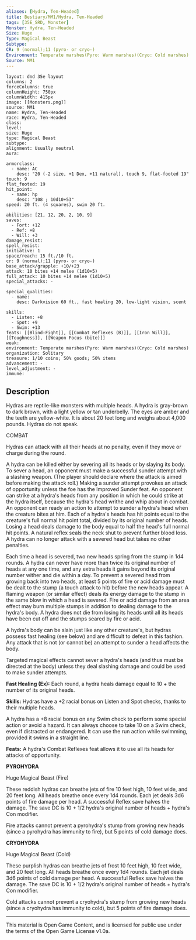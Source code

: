 ```yaml
---
aliases: [Hydra, Ten-Headed]
title: Bestiary/MM1/Hydra, Ten-Headed
tags: [35E_SRD, Monster]
Monster: Hydra, Ten-Headed
Size: Huge
Type: Magical Beast
Subtype: 
CR: 9 (normal);11 (pyro- or cryo-)
Environnent: Temperate marshes(Pyro: Warm marshes)(Cryo: Cold marshes)
Source: MM1
---
```


```statblock
layout: dnd 35e layout
columns: 2
forceColumns: true
columnHeight: 750px
columnWidth: 415px
image: [[Monsters.png]]
source: MM1
name: Hydra, Ten-Headed
race: Hydra, Ten-Headed
class: 
level: 
size: Huge
type: Magical Beast
subtype: 
alignment: Usually neutral
aura: 

armorclass:
  - name: AC
    desc: "20 (-2 size, +1 Dex, +11 natural), touch 9, flat-footed 19"
touch: 9
flat_footed: 19
hit_point:
  - name: hp
    desc: "108 ; 10d10+53"
speed: 20 ft. (4 squares), swim 20 ft.

abilities: [21, 12, 20, 2, 10, 9]
saves:
  - Fort: +12
  - Ref: +8
  - Will: +3
damage_resist: 
spell_resist: 
initiative: 1
space/reach: 15 ft./10 ft.
cr: 9 (normal);11 (pyro- or cryo-)
base_attack/grapple: +10/+23
attack: 10 bites +14 melee (1d10+5)
full_attack: 10 bites +14 melee (1d10+5)
special_attacks: -

special_qualities:
  - name: 
    desc: Darkvision 60 ft., fast healing 20, low-light vision, scent

skills:
  - Listen: +8
  - Spot: +9
  - Swim: +13
feats: [[Blind-Fight]], [[Combat Reflexes (B)]], [[Iron Will]], [[Toughness]], [[Weapon Focus (bite)]]
weak: 
environment: Temperate marshes(Pyro: Warm marshes)(Cryo: Cold marshes)
organization: Solitary
treasure: 1/10 coins; 50% goods; 50% items
advancement: -
level_adjustment: -
immune: 
```

## Description

<p>Hydras are reptile-like monsters with multiple heads. A hydra is gray-brown to dark brown, with a light yellow or tan underbelly. The eyes are amber and the teeth are yellow-white. It is about 20 feet long and weighs about 4,000 pounds. Hydras do not speak.</p>
<p>COMBAT</p>
<p>Hydras can attack with all their heads at no penalty, even if they move or charge during the round.</p>
<p>A hydra can be killed either by severing all its heads or by slaying its body. To sever a head, an opponent must make a successful sunder attempt with a slashing weapon. (The player should declare where the attack is aimed before making the attack roll.) Making a sunder attempt provokes an attack of opportunity unless the foe has the Improved Sunder feat. An opponent can strike at a hydra's heads from any position in which he could strike at the hydra itself, because the hydra's head writhe and whip about in combat. An opponent can ready an action to attempt to sunder a hydra's head when the creature bites at him. Each of a hydra's heads has hit points equal to the creature's full normal hit point total, divided by its original number of heads. Losing a head deals damage to the body equal to half the head's full normal hit points. A natural reflex seals the neck shut to prevent further blood loss. A hydra can no longer attack with a severed head but takes no other penalties.</p>
<p>Each time a head is severed, two new heads spring from the stump in 1d4 rounds. A hydra can never have more than twice its original number of heads at any one time, and any extra heads it gains beyond its original number wither and die within a day. To prevent a severed head from growing back into two heads, at least 5 points of fire or acid damage must be dealt to the stump (a touch attack to hit) before the new heads appear. A flaming weapon (or similar effect) deals its energy damage to the stump in the same blow in which a head is severed. Fire or acid damage from an area effect may burn multiple stumps in addition to dealing damage to the hydra's body. A hydra does not die from losing its heads until all its heads have been cut off and the stumps seared by fire or acid.</p>
<p>A hydra's body can be slain just like any other creature's, but hydras possess fast healing (see below) and are difficult to defeat in this fashion. Any attack that is not (or cannot be) an attempt to sunder a head affects the body.</p>
<p>Targeted magical effects cannot sever a hydra's heads (and thus must be directed at the body) unless they deal slashing damage and could be used to make sunder attempts.</p>
<p>
            <b>Fast Healing (Ex):</b> Each round, a hydra heals damage equal to 10 + the number of its original heads.</p>
<p>
            <b>Skills:</b> Hydras have a +2 racial bonus on Listen and Spot checks, thanks to their multiple heads.</p>
<p>A hydra has a +8 racial bonus on any Swim check to perform some special action or avoid a hazard. It can always choose to take 10 on a Swim check, even if distracted or endangered. It can use the run action while swimming, provided it swims in a straight line.</p>
<p>
            <b>Feats:</b> A hydra's Combat Reflexes feat allows it to use all its heads for attacks of opportunity.</p>
<p>
            <b>PYROHYDRA</b>
          </p>
<p>Huge Magical Beast (Fire)</p>
<p>These reddish hydras can breathe jets of fire 10 feet high, 10 feet wide, and 20 feet long. All heads breathe once every 1d4 rounds. Each jet deals 3d6 points of fire damage per head. A successful Reflex save halves the damage. The save DC is 10 + 1/2 hydra's original number of heads + hydra's Con modifier.</p>
<p>Fire attacks cannot prevent a pyrohydra's stump from growing new heads (since a pyrohydra has immunity to fire), but 5 points of cold damage does.</p>
<p>
            <b>CRYOHYDRA</b>
          </p>
<p>Huge Magical Beast (Cold)</p>
<p>These purplish hydras can breathe jets of frost 10 feet high, 10 feet wide, and 20 feet long. All heads breathe once every 1d4 rounds. Each jet deals 3d6 points of cold damage per head. A successful Reflex save halves the damage. The save DC is 10 + 1/2 hydra's original number of heads + hydra's Con modifier.</p>
<p>Cold attacks cannot prevent a cryohydra's stump from growing new heads (since a cryohydra has immunity to cold), but 5 points of fire damage does.</p>
<p>
          </p>

---

This material is Open Game Content, and is licensed for public use under
the terms of the Open Game License v1.0a.
